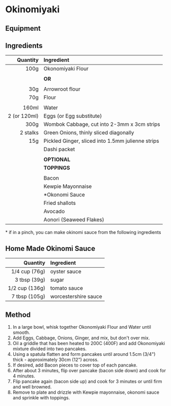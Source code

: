 # Okinomiyaki

## Equipment

## Ingredients

|     Quantity | Ingredient                                        |
|-------------:|:--------------------------------------------------|
|         100g | Okonomiyaki Flour                                 |
|              |                                                   |
|              | **OR**                                            |
|              |                                                   |
|          30g | Arrowroot flour                                   |
|          70g | Flour                                             |
|              |                                                   |
|        160ml | Water                                             |
| 2 (or 120ml) | Eggs (or Egg substitute)                          |
|         300g | Wombok Cabbage, cut into  2-3mm x 3cm  strips     |
|     2 stalks | Green Onions, thinly sliced diagonally            |
|          15g | Pickled Ginger, sliced into 1.5mm julienne strips |
|              | Dashi packet                                      |
|              |                                                   |
|              | **OPTIONAL**                                      |
|              | **TOPPINGS**                                      |
|              |                                                   |
|              | Bacon                                             |
|              | Kewpie Mayonnaise                                 |
|              | *Okonomi Sauce                                    |
|              | Fried shallots                                    |
|              | Avocado                                           |
|              | Aonori (Seaweed Flakes)                           |

\* if in a pinch, you can make okinomi sauce from the following ingredients  

## Home Made Okinomi Sauce

|       Quantity | Ingredient           |
|---------------:|:---------------------|
|  1/4 cup (76g) | oyster sauce         |
|   3 tbsp (39g) | sugar                |
| 1/2 cup (136g) | tomato sauce         |
|  7 tbsp (105g) | worcestershire sauce |

## Method

1.	In a large bowl, whisk together Okonomiyaki Flour and Water until smooth.
2.	Add Eggs, Cabbage, Onions, Ginger, and mix, but don't over mix.
3.	Oil a griddle that has been heated to 200C (400F) and add Okonomiyaki mixture divided into two pancakes.
4.	Using a spatula flatten and form pancakes until around 1.5cm (3/4") thick - approximately 30cm (12") across.
5.	If desired, add Bacon pieces to cover top of each pancake.
6.	After about 3 minutes, flip over pancake (bacon side down) and cook for 4 minutes.
7.	Flip pancake again (bacon side up) and cook for 3 minutes or until firm and well browned.
8. 	Remove to plate and drizzle with Kewpie mayonnaise, okonomi sauce and sprinkle with toppings.
